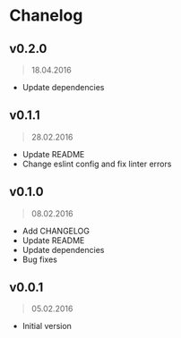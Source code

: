 # Chanelog

## v0.2.0
> 18.04.2016

* Update dependencies

## v0.1.1
> 28.02.2016

* Update README
* Change eslint config and fix linter errors

## v0.1.0
> 08.02.2016

* Add CHANGELOG
* Update README
* Update dependencies
* Bug fixes

## v0.0.1
> 05.02.2016

* Initial version
